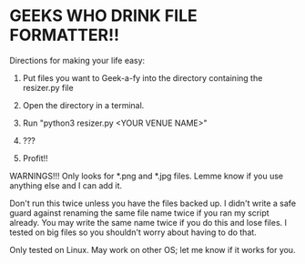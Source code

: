 # GEEKS WHO DRINK FILE FORMATTER!!
Directions for making your life easy:

1) Put files you want to Geek-a-fy into the directory containing the resizer.py file

2) Open the directory in a terminal.

3) Run "python3 resizer.py \<YOUR VENUE NAME\>"

4) ???

5) Profit!!


WARNINGS!!!
Only looks for *.png and *.jpg files. Lemme know if you use anything else and I can add it.


Don't run this twice unless you have the files backed up. I didn't write a safe guard against renaming the same file name twice if you ran my script already. You may write the same name twice if you do this and lose files. I tested on big files so you shouldn't worry about having to do that.


Only tested on Linux. May work on other OS; let me know if it works for you.
